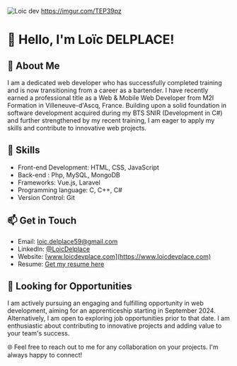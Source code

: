 ![Loic dev](https://imgur.com/TEP39pz.png)
https://imgur.com/TEP39pz
# 👋 Hello, I'm Loïc DELPLACE!
## 🌟 About Me
I am a dedicated web developer who has successfully completed training and is now transitioning from a career as a bartender.
I have recently earned a professional title as a Web & Mobile Web Developer from M2I Formation in Villeneuve-d'Ascq, France.
Building upon a solid foundation in software development acquired during my BTS SNIR (Development in C#) and further strengthened by my recent training, I am eager to apply my skills and contribute to innovative web projects.

## 🚀 Skills
- Front-end Development: HTML, CSS, JavaScript
- Back-end : Php, MySQL, MongoDB
- Frameworks: Vue.js, Laravel
- Programming language: C, C++, C#
- Version Control: Git

## 📫 Get in Touch
- Email: [loic.delplace59@gmail.com](mailto:loic.delplace59@gmail.com)
- LinkedIn: [@LoicDelplace](https://www.linkedin.com/in/loicdelplace/)
- Website: [www.loicdevplace.com](https://www.loicdevplace.com)
- Resume: [Get my resume here](https://loicdevplace.com/Loic-Delplace-CV.pdf)

## 💼 Looking for Opportunities
I am actively pursuing an engaging and fulfilling opportunity in web development, aiming for an apprenticeship starting in September 2024. Alternatively, I am open to exploring job opportunities prior to that date. I am enthusiastic about contributing to innovative projects and adding value to your team's success.

🌐 Feel free to reach out to me for any collaboration on your projects. I'm always happy to connect!
